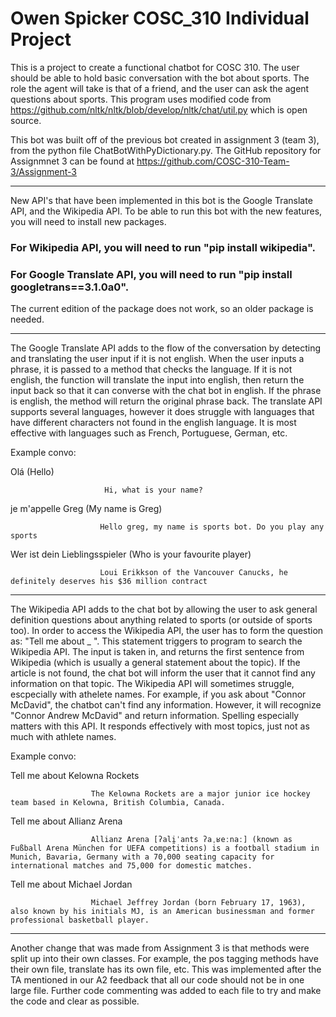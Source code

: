 # Owen Spicker COSC_310 Individual Project

This is a project to create a functional chatbot for COSC 310. The user should be able to hold basic conversation with the bot about sports. The role the agent will take is that of a friend, and the user can ask the agent questions about sports. This program uses modified code from https://github.com/nltk/nltk/blob/develop/nltk/chat/util.py which is open source.

This bot was built off of the previous bot created in assignment 3 (team 3), from the python file ChatBotWithPyDictionary.py.
The GitHub repository for Assignmnet 3 can be found at https://github.com/COSC-310-Team-3/Assignment-3

---

New API's that have been implemented in this bot is the Google Translate API, and the Wikipedia API. 
To be able to run this bot with the new features, you will need to install new packages.
### For Wikipedia API, you will need to run "pip install wikipedia".
### For Google Translate API, you will need to run "pip install googletrans==3.1.0a0".
The current edition of the package does not work, so an older package is needed.

---

The Google Translate API adds to the flow of the conversation by detecting and translating the user input if it is not english. When the user inputs a phrase, it is passed to a method that checks the language. If it is not english, the function will translate the input into english, then return the input back so that it can converse with the chat bot in english. If the phrase is english, the method will return the original phrase back. The translate API supports several languages, however it does struggle with languages that have different characters not found in the english language. It is most effective with languages such as French, Portuguese, German, etc. 

Example convo:

Olá (Hello)

                         Hi, what is your name?
                         
je m'appelle Greg (My name is Greg)

                        Hello greg, my name is sports bot. Do you play any sports

Wer ist dein Lieblingsspieler (Who is your favourite player)

                        Loui Erikkson of the Vancouver Canucks, he definitely deserves his $36 million contract
                        

---

The Wikipedia API adds to the chat bot by allowing the user to ask general definition questions about anything related to sports (or outside of sports too). In order to access the Wikipedia API, the user has to form the question as: "Tell me about _ ". This statement triggers to program to search the Wikipedia API. The input is taken in, and returns the first sentence from Wikipedia (which is usually a general statement about the topic). If the article is not found, the chat bot will inform the user that it cannot find any information on that topic. The Wikipedia API will sometimes struggle, escpecially with athelete names. For example, if you ask about "Connor McDavid", the chatbot can't find any information. However, it will recognize "Connor Andrew McDavid" and return information. Spelling especially matters with this API. It responds effectively with most topics, just not as much with athlete names.

Example convo:

Tell me about Kelowna Rockets

                      The Kelowna Rockets are a major junior ice hockey team based in Kelowna, British Columbia, Canada.

Tell me about Allianz Arena

                      Allianz Arena [ʔali̯ˈants ʔaˌʁeːnaː] (known as Fußball Arena München for UEFA competitions) is a football stadium in Munich, Bavaria, Germany with a 70,000 seating capacity for international matches and 75,000 for domestic matches.

Tell me about Michael Jordan

                      Michael Jeffrey Jordan (born February 17, 1963), also known by his initials MJ, is an American businessman and former professional basketball player.
                      
---

Another change that was made from Assignment 3 is that methods were split up into their own classes. For example, the pos tagging methods have their own file, translate has its own file, etc. This was implemented after the TA mentioned in our A2 feedback that all our code should not be in one large file. Further code commenting was added to each file to try and make the code and clear as possible.
